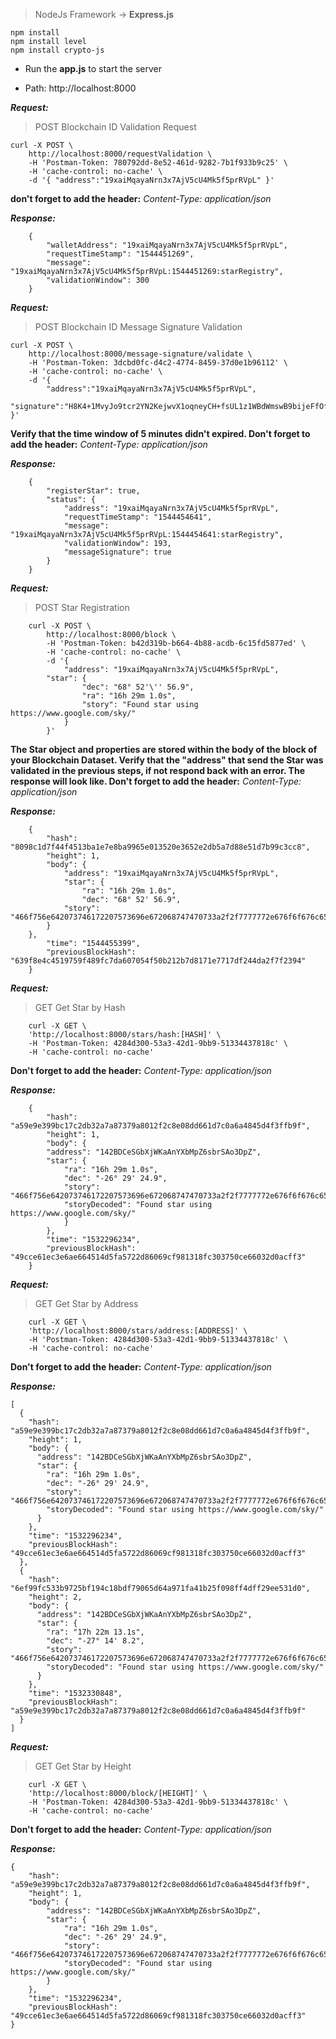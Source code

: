 > NodeJs Framework -> **Express.js**

    npm install
    npm install level
    npm install crypto-js

 
 - Run the **app.js** to start the server
   
 - Path: http://localhost:8000

***Request:***

> POST Blockchain ID Validation Request

    curl -X POST \
        http://localhost:8000/requestValidation \
        -H 'Postman-Token: 780792dd-8e52-461d-9282-7b1f933b9c25' \
        -H 'cache-control: no-cache' \
        -d '{ "address":"19xaiMqayaNrn3x7AjV5cU4Mk5f5prRVpL" }'

**don't forget to add the header:** *Content-Type: application/json*

***Response:***
```
    {
        "walletAddress": "19xaiMqayaNrn3x7AjV5cU4Mk5f5prRVpL",
        "requestTimeStamp": "1544451269",
        "message": "19xaiMqayaNrn3x7AjV5cU4Mk5f5prRVpL:1544451269:starRegistry",
        "validationWindow": 300
    }
```

***Request:***

> POST Blockchain ID Message Signature Validation

    curl -X POST \
        http://localhost:8000/message-signature/validate \
        -H 'Postman-Token: 3dcbd0fc-d4c2-4774-8459-37d0e1b96112' \
        -H 'cache-control: no-cache' \
        -d '{
            "address":"19xaiMqayaNrn3x7AjV5cU4Mk5f5prRVpL",
            "signature":"H8K4+1MvyJo9tcr2YN2KejwvX1oqneyCH+fsUL1z1WBdWmswB9bijeFfOfMqK68kQ5RO6ZxhomoXQG3fkLaBl+Q=" }'

**Verify that the time window of 5 minutes didn't expired. Don't forget to add the header:** *Content-Type: application/json*

***Response:***
```
    {
        "registerStar": true,
        "status": {
            "address": "19xaiMqayaNrn3x7AjV5cU4Mk5f5prRVpL",
            "requestTimeStamp": "1544454641",
            "message": "19xaiMqayaNrn3x7AjV5cU4Mk5f5prRVpL:1544454641:starRegistry",
            "validationWindow": 193,
            "messageSignature": true
        }
    }
```

***Request:***

> POST Star Registration
```
    curl -X POST \
        http://localhost:8000/block \
        -H 'Postman-Token: b42d319b-b664-4b88-acdb-6c15fd5877ed' \
        -H 'cache-control: no-cache' \
        -d '{
            "address": "19xaiMqayaNrn3x7AjV5cU4Mk5f5prRVpL",
        "star": {
                "dec": "68° 52'\'' 56.9",
                "ra": "16h 29m 1.0s",
                "story": "Found star using https://www.google.com/sky/"
            }
        }'
```

**The Star object and properties are stored within the body of the block of your Blockchain Dataset. Verify that the "address" that send the Star was validated in the previous steps, if not respond back with an error. The response will look like. Don't forget to add the header:** *Content-Type: application/json*

***Response:***
```
    {
        "hash": "8098c1d7f44f4513ba1e7e8ba9965e013520e3652e2db5a7d88e51d7b99c3cc8",
        "height": 1,
        "body": {
            "address": "19xaiMqayaNrn3x7AjV5cU4Mk5f5prRVpL",
            "star": {
                "ra": "16h 29m 1.0s",
                "dec": "68° 52' 56.9",
            "story": "466f756e642073746172207573696e672068747470733a2f2f7777772e676f6f676c652e636f6d2f736b792f"
        }
    },
        "time": "1544455399",
        "previousBlockHash": "639f8e4c4519759f489fc7da607054f50b212b7d8171e7717df244da2f7f2394"
    }
```

***Request:***

> GET Get Star by Hash
```
    curl -X GET \
    'http://localhost:8000/stars/hash:[HASH]' \
    -H 'Postman-Token: 4284d300-53a3-42d1-9bb9-51334437818c' \
    -H 'cache-control: no-cache'
```

**Don't forget to add the header:** *Content-Type: application/json*

***Response:***
```
    {
        "hash": "a59e9e399bc17c2db32a7a87379a8012f2c8e08dd661d7c0a6a4845d4f3ffb9f",
        "height": 1,
        "body": {
        "address": "142BDCeSGbXjWKaAnYXbMpZ6sbrSAo3DpZ",
        "star": {
            "ra": "16h 29m 1.0s",
            "dec": "-26° 29' 24.9",
            "story": "466f756e642073746172207573696e672068747470733a2f2f7777772e676f6f676c652e636f6d2f736b792f",
            "storyDecoded": "Found star using https://www.google.com/sky/"
            }
        },
        "time": "1532296234",
        "previousBlockHash": "49cce61ec3e6ae664514d5fa5722d86069cf981318fc303750ce66032d0acff3"
    }
```

***Request:***

> GET Get Star by Address
```
    curl -X GET \
    'http://localhost:8000/stars/address:[ADDRESS]' \
    -H 'Postman-Token: 4284d300-53a3-42d1-9bb9-51334437818c' \
    -H 'cache-control: no-cache'
```

**Don't forget to add the header:** *Content-Type: application/json*

***Response:***
```
[
  {
    "hash": "a59e9e399bc17c2db32a7a87379a8012f2c8e08dd661d7c0a6a4845d4f3ffb9f",
    "height": 1,
    "body": {
      "address": "142BDCeSGbXjWKaAnYXbMpZ6sbrSAo3DpZ",
      "star": {
        "ra": "16h 29m 1.0s",
        "dec": "-26° 29' 24.9",
        "story": "466f756e642073746172207573696e672068747470733a2f2f7777772e676f6f676c652e636f6d2f736b792f",
        "storyDecoded": "Found star using https://www.google.com/sky/"
      }
    },
    "time": "1532296234",
    "previousBlockHash": "49cce61ec3e6ae664514d5fa5722d86069cf981318fc303750ce66032d0acff3"
  },
  {
    "hash": "6ef99fc533b9725bf194c18bdf79065d64a971fa41b25f098ff4dff29ee531d0",
    "height": 2,
    "body": {
      "address": "142BDCeSGbXjWKaAnYXbMpZ6sbrSAo3DpZ",
      "star": {
        "ra": "17h 22m 13.1s",
        "dec": "-27° 14' 8.2",
        "story": "466f756e642073746172207573696e672068747470733a2f2f7777772e676f6f676c652e636f6d2f736b792f",
        "storyDecoded": "Found star using https://www.google.com/sky/"
      }
    },
    "time": "1532330848",
    "previousBlockHash": "a59e9e399bc17c2db32a7a87379a8012f2c8e08dd661d7c0a6a4845d4f3ffb9f"
  }
]
```

***Request:***

> GET Get Star by Height
```
    curl -X GET \
    'http://localhost:8000/block/[HEIGHT]' \
    -H 'Postman-Token: 4284d300-53a3-42d1-9bb9-51334437818c' \
    -H 'cache-control: no-cache'
```

**Don't forget to add the header:** *Content-Type: application/json*

***Response:***
```
{
    "hash": "a59e9e399bc17c2db32a7a87379a8012f2c8e08dd661d7c0a6a4845d4f3ffb9f",
    "height": 1,
    "body": {
        "address": "142BDCeSGbXjWKaAnYXbMpZ6sbrSAo3DpZ",
        "star": {
            "ra": "16h 29m 1.0s",
            "dec": "-26° 29' 24.9",
            "story": "466f756e642073746172207573696e672068747470733a2f2f7777772e676f6f676c652e636f6d2f736b792f",
            "storyDecoded": "Found star using https://www.google.com/sky/"
        }
    },
    "time": "1532296234",
    "previousBlockHash": "49cce61ec3e6ae664514d5fa5722d86069cf981318fc303750ce66032d0acff3"
}
```
